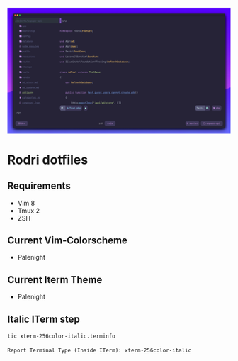 ![](https://raw.githubusercontent.com/rodrigore/Dotfiles/master/screenshot.png)

# Rodri dotfiles

## Requirements
* Vim 8
* Tmux 2
* ZSH

## Current Vim-Colorscheme
* Palenight

## Current Iterm Theme
* Palenight

## Italic ITerm step
```
tic xterm-256color-italic.terminfo

Report Terminal Type (Inside ITerm): xterm-256color-italic
```
